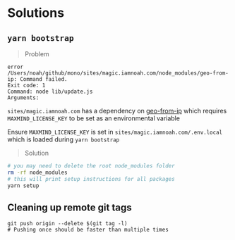 # Solutions

## `yarn bootstrap`

> Problem

```
error /Users/noah/github/mono/sites/magic.iamnoah.com/node_modules/geo-from-ip: Command failed.
Exit code: 1
Command: node lib/update.js
Arguments:
```

`sites/magic.iamnoah.com` has a dependency on [geo-from-ip]((https://www.npmjs.com/package/geo-from-ip)) which requires `MAXMIND_LICENSE_KEY` to be set as an environmental variable

Ensure `MAXMIND_LICENSE_KEY` is set in `sites/magic.iamnoah.com/.env.local` which is loaded during `yarn bootstrap`

> Solution

```sh
# you may need to delete the root node_modules folder
rm -rf node_modules
# this will print setup instructions for all packages
yarn setup
```

## Cleaning up remote git tags

```
git push origin --delete $(git tag -l)
# Pushing once should be faster than multiple times
```
